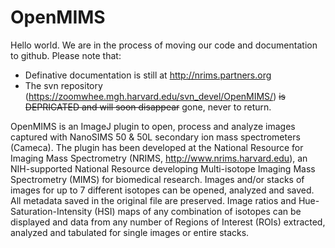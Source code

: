 # OpenMIMS

Hello world. We are in the process of moving our code and documentation to github. Please note that:
* Definative documentation is still at http://nrims.partners.org
* The svn repository (https://zoomwhee.mgh.harvard.edu/svn_devel/OpenMIMS/) ~~is DEPRICATED and will soon disappear~~ gone, never to return.

OpenMIMS is an ImageJ plugin to open, process and analyze images captured with NanoSIMS 50 & 50L secondary ion mass spectrometers (Cameca). The plugin has been developed at the National Resource for Imaging Mass Spectrometry (NRIMS, http://www.nrims.harvard.edu), an NIH-supported National Resource developing Multi-isotope Imaging Mass Spectrometry (MIMS) for biomedical research. Images and/or stacks of images for up to 7 different isotopes can be opened, analyzed and saved. All metadata saved in the original file are preserved. Image ratios and Hue-Saturation-Intensity (HSI) maps of any combination of isotopes can be displayed and data from any number of Regions of Interest (ROIs) extracted, analyzed and tabulated for single images or entire stacks. 
